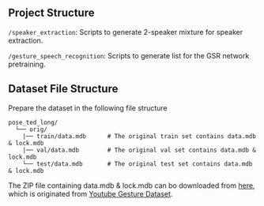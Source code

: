 ## Project Structure


`/speaker_extraction`: Scripts to generate 2-speaker mixture for speaker extraction.

`/gesture_speech_recognition`: Scripts to generate list for the GSR network pretraining.


## Dataset File Structure

Prepare the dataset in the following file structure

	pose_ted_long/
	  └── orig/
	    |── train/data.mdb     	# The original train set contains data.mdb & lock.mdb
	    |── val/data.mdb     	# The original val set contains data.mdb & lock.mdb
	    └── test/data.mdb		# The original test set contains data.mdb & lock.mdb

The ZIP file containing data.mdb & lock.mdb can bo downloaded from [here](https://github.com/ai4r/Gesture-Generation-from-Trimodal-Context), which is originated from [Youtube Gesture Dataset](https://github.com/youngwoo-yoon/youtube-gesture-dataset).


